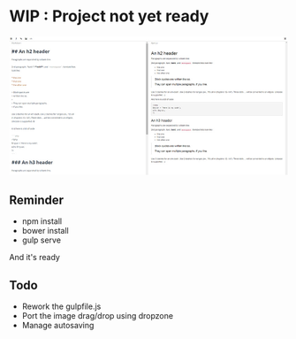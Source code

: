 # WIP : Project not yet ready

![The result](screenshot.jpg)

## Reminder

- npm install 
- bower install
- gulp serve

And it's ready

## Todo

- Rework the gulpfile.js
- Port the image drag/drop using dropzone
- Manage autosaving
